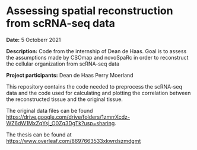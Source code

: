 # Assessing spatial reconstruction from scRNA-seq data

**Date:** 5 Octoberr 2021

**Description:**
Code from the internship of Dean de Haas. Goal is to assess the assumptions made by CSOmap and novoSpaRc in order to reconstruct the cellular organization from scRNA-seq data

**Project participants:**
Dean de Haas
Perry Moerland

This repository contains the code needed to preprocess the scRNA-seq data and the code used for calculating and plotting the correlation between the reconstructed tissue and the original tissue.

The original data files can be found https://drive.google.com/drive/folders/1zmrrXcdz-WZ6dW1MxZqYsj_O0Zq3DgTk?usp=sharing. 

The thesis can be found at https://www.overleaf.com/8697663533xkwrdszmdgmt



